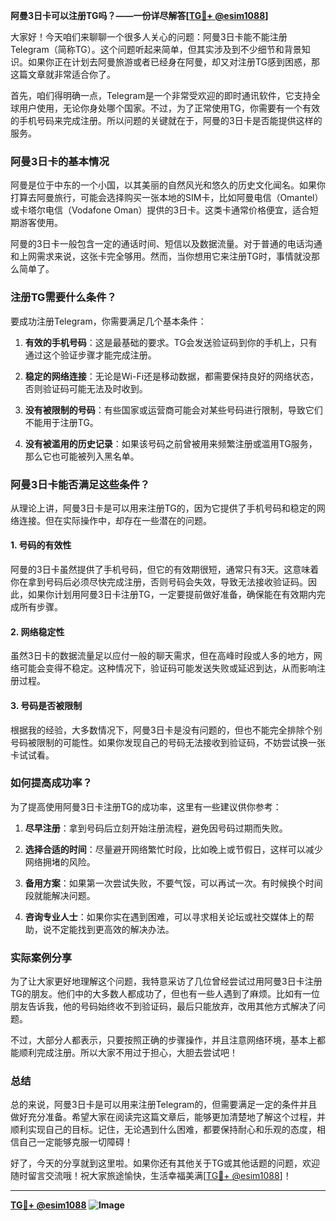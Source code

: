 **阿曼3日卡可以注册TG吗？——一份详尽解答[[TG💪+ @esim1088](https://t.me/s/esim1088)]**

大家好！今天咱们来聊聊一个很多人关心的问题：阿曼3日卡能不能注册Telegram（简称TG）。这个问题听起来简单，但其实涉及到不少细节和背景知识。如果你正在计划去阿曼旅游或者已经身在阿曼，却又对注册TG感到困惑，那这篇文章就非常适合你了。

首先，咱们得明确一点，Telegram是一个非常受欢迎的即时通讯软件，它支持全球用户使用，无论你身处哪个国家。不过，为了正常使用TG，你需要有一个有效的手机号码来完成注册。所以问题的关键就在于，阿曼的3日卡是否能提供这样的服务。

### 阿曼3日卡的基本情况

阿曼是位于中东的一个小国，以其美丽的自然风光和悠久的历史文化闻名。如果你打算去阿曼旅行，可能会选择购买一张本地的SIM卡，比如阿曼电信（Omantel）或卡塔尔电信（Vodafone Oman）提供的3日卡。这类卡通常价格便宜，适合短期游客使用。

阿曼的3日卡一般包含一定的通话时间、短信以及数据流量。对于普通的电话沟通和上网需求来说，这张卡完全够用。然而，当你想用它来注册TG时，事情就没那么简单了。

### 注册TG需要什么条件？

要成功注册Telegram，你需要满足几个基本条件：

1. **有效的手机号码**：这是最基础的要求。TG会发送验证码到你的手机上，只有通过这个验证步骤才能完成注册。
   
2. **稳定的网络连接**：无论是Wi-Fi还是移动数据，都需要保持良好的网络状态，否则验证码可能无法及时收到。

3. **没有被限制的号码**：有些国家或运营商可能会对某些号码进行限制，导致它们不能用于注册TG。

4. **没有被滥用的历史记录**：如果该号码之前曾被用来频繁注册或滥用TG服务，那么它也可能被列入黑名单。

### 阿曼3日卡能否满足这些条件？

从理论上讲，阿曼3日卡是可以用来注册TG的，因为它提供了手机号码和稳定的网络连接。但在实际操作中，却存在一些潜在的问题。

#### 1. 号码的有效性
阿曼的3日卡虽然提供了手机号码，但它的有效期很短，通常只有3天。这意味着你在拿到号码后必须尽快完成注册，否则号码会失效，导致无法接收验证码。因此，如果你计划用阿曼3日卡注册TG，一定要提前做好准备，确保能在有效期内完成所有步骤。

#### 2. 网络稳定性
虽然3日卡的数据流量足以应付一般的聊天需求，但在高峰时段或人多的地方，网络可能会变得不稳定。这种情况下，验证码可能发送失败或延迟到达，从而影响注册过程。

#### 3. 号码是否被限制
根据我的经验，大多数情况下，阿曼3日卡是没有问题的，但也不能完全排除个别号码被限制的可能性。如果你发现自己的号码无法接收到验证码，不妨尝试换一张卡试试看。

### 如何提高成功率？

为了提高使用阿曼3日卡注册TG的成功率，这里有一些建议供你参考：

1. **尽早注册**：拿到号码后立刻开始注册流程，避免因号码过期而失败。

2. **选择合适的时间**：尽量避开网络繁忙时段，比如晚上或节假日，这样可以减少网络拥堵的风险。

3. **备用方案**：如果第一次尝试失败，不要气馁，可以再试一次。有时候换个时间段就能解决问题。

4. **咨询专业人士**：如果你实在遇到困难，可以寻求相关论坛或社交媒体上的帮助，说不定能找到更高效的解决办法。

### 实际案例分享

为了让大家更好地理解这个问题，我特意采访了几位曾经尝试过用阿曼3日卡注册TG的朋友。他们中的大多数人都成功了，但也有一些人遇到了麻烦。比如有一位朋友告诉我，他的号码始终收不到验证码，最后只能放弃，改用其他方式解决了问题。

不过，大部分人都表示，只要按照正确的步骤操作，并且注意网络环境，基本上都能顺利完成注册。所以大家不用过于担心，大胆去尝试吧！

### 总结

总的来说，阿曼3日卡是可以用来注册Telegram的，但需要满足一定的条件并且做好充分准备。希望大家在阅读完这篇文章后，能够更加清楚地了解这个过程，并顺利实现自己的目标。记住，无论遇到什么困难，都要保持耐心和乐观的态度，相信自己一定能够克服一切障碍！

好了，今天的分享就到这里啦。如果你还有其他关于TG或其他话题的问题，欢迎随时留言交流哦！祝大家旅途愉快，生活幸福美满[[TG💪+ @esim1088](https://t.me/s/esim1088)]！

---

**[TG💪+ @esim1088](https://t.me/s/esim1088) ![Image](https://i.postimg.cc/4NQfJmqS/Snipaste-2025-05-13-00-14-12.png)**